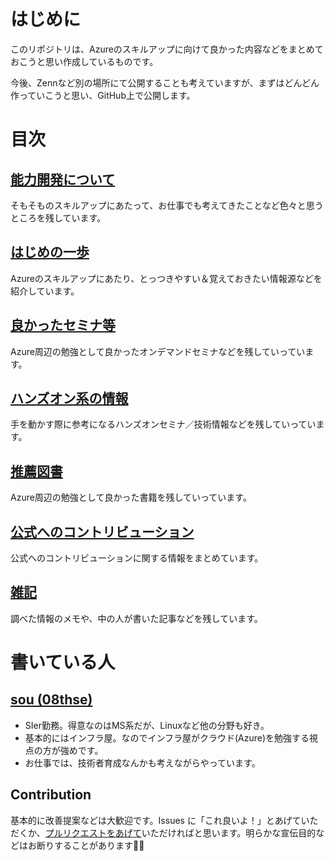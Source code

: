 # はじめに

このリポジトリは、Azureのスキルアップに向けて良かった内容などをまとめておこうと思い作成しているものです。

今後、Zennなど別の場所にて公開することも考えていますが、まずはどんどん作っていこうと思い、GitHub上で公開します。

# 目次

## [能力開発について](https://zenn.dev/08thse/articles/15-engineer-skillup)

そもそものスキルアップにあたって、お仕事でも考えてきたことなど色々と思うところを残しています。

## [はじめの一歩](./10_Learning/README.md)

Azureのスキルアップにあたり、とっつきやすい＆覚えておきたい情報源などを紹介しています。

## [良かったセミナ等](./20_Seminar/README.md)

Azure周辺の勉強として良かったオンデマンドセミナなどを残していっています。

## [ハンズオン系の情報](./21_Hands-on/README.md)

手を動かす際に参考になるハンズオンセミナ／技術情報などを残していっています。

## [推薦図書](./25_Books/README.md)

Azure周辺の勉強として良かった書籍を残していっています。

## [公式へのコントリビューション](./60_Contribution/README.md)

公式へのコントリビューションに関する情報をまとめています。

## [雑記](./70_Others/README.md)

調べた情報のメモや、中の人が書いた記事などを残しています。

# 書いている人

## [sou (08thse)](https://twitter.com/08thse)

* SIer勤務。得意なのはMS系だが、Linuxなど他の分野も好き。
* 基本的にはインフラ屋。なのでインフラ屋がクラウド(Azure)を勉強する視点の方が強めです。
* お仕事では、技術者育成なんかも考えながらやっています。

## Contribution

基本的に改善提案などは大歓迎です。Issues に「これ良いよ！」とあげていただくか、[プルリクエストをあげて](https://docs.github.com/ja/github/managing-files-in-a-repository/managing-files-on-github/editing-files-in-your-repository)いただければと思います。明らかな宣伝目的などはお断りすることがあります🙇‍♂️
